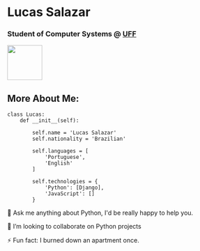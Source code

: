 # Lucas Salazar

### Student of Computer Systems @ [UFF](https://www.uff.br/)

<img width=80 src="https://cdn-icons-png.flaticon.com/512/1123/1123882.png"/>

## More About Me:

```
class Lucas:
    def __init__(self):

        self.name = 'Lucas Salazar'
        self.nationality = 'Brazilian'

        self.languages = [
            'Portuguese',
            'English'
        ]

        self.technologies = {
            'Python': [Django],
            'JavaScript': []
        }
```

💬 Ask me anything about Python, I'd be really happy to help you.

👯 I’m looking to collaborate on Python projects

⚡ Fun fact: I burned down an apartment once.
